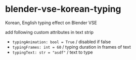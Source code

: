 # blender-vse-korean-typing
Korean, English typing effect on Blender VSE

add following custom attributes in text strip
* `typingAnimation: bool = True` / disabled if false
* `typingFrames: int = 60` / typing duration in frames of text
* `typingText: str = "asdf"` / text to type
